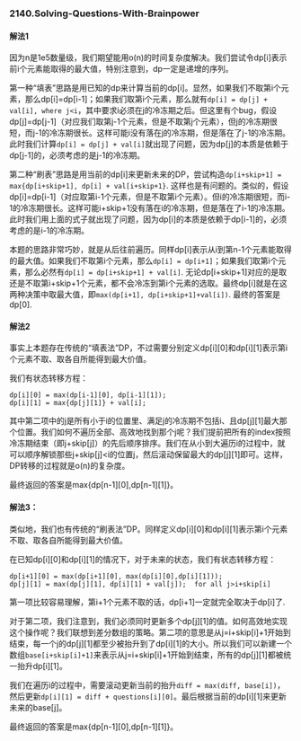 ### 2140.Solving-Questions-With-Brainpower

#### 解法1

因为n是1e5数量级，我们期望能用o(n)的时间复杂度解决。我们尝试令dp[i]表示前i个元素能取得的最大值，特别注意到，dp一定是递增的序列。

第一种“填表”思路是用已知的dp来计算当前的dp[i]。显然，如果我们不取第i个元素，那么dp[i]=dp[i-1]；如果我们取第i个元素，那么就有```dp[i] = dp[j] + val[i], where j<i```，其中要求i必须在j的冷冻期之后。但这里有个bug，假设dp[j]=dp[j-1]（对应我们取第j-1个元素，但是不取第j个元素），但j的冷冻期很短，而j-1的冷冻期很长。这样可能i没有落在j的冷冻期，但是落在了j-1的冷冻期。此时我们计算```dp[i] = dp[j] + val[i]```就出现了问题，因为dp[j]的本质是依赖于dp[j-1]的，必须考虑的是j-1的冷冻期。

第二种“刷表”思路是用当前的dp[i]来更新未来的DP，尝试构造```dp[i+skip+1] = max{dp[i+skip+1], dp[i] + val[i+skip+1}```. 这样也是有问题的。类似的，假设dp[i]=dp[i-1]（对应取第i-1个元素，但是不取第i个元素）。但i的冷冻期很短，而i-1的冷冻期很长。这样可能i+skip+1没有落在i的冷冻期，但是落在了i-1的冷冻期。此时我们用上面的式子就出现了问题，因为dp[i]的本质是依赖于dp[i-1]的，必须考虑的是i-1的冷冻期。

本题的思路非常巧妙，就是从后往前遍历。同样dp[i]表示从i到第n-1个元素能取得的最大值。如果我们不取第i个元素，那么```dp[i] = dp[i+1]```；如果我们取第i个元素，那么必然有```dp[i] = dp[i+skip+1] + val[i]```. 无论dp[i+skip+1]对应的是取还是不取第i+skip+1个元素，都不会冷冻到第i个元素的选取。最终dp[i]就是在这两种决策中取最大值，即```max(dp[i+1], dp[i+skip+1]+val[i])```. 最终的答案是dp[0].


#### 解法2
事实上本题存在传统的“填表法”DP，不过需要分别定义dp[i][0]和dp[i][1]表示第i个元素不取、取各自所能得到最大价值。

我们有状态转移方程：
```
dp[i][0] = max(dp[i-1][0], dp[i-1][1]);
dp[i][1] = max{dp[j][1]} + val[i]; 
```
其中第二项中的j是所有小于i的位置里、满足j的冷冻期不包括i、且dp[j][1]最大那个位置。我们如何不遍历全部、高效地找到那个j呢？我们提前把所有的index按照冷冻期结束（即j+skip[j]）的先后顺序排序。我们在从小到大遍历i的过程中，就可以顺序解锁那些j+skip[j]<i的位置j，然后滚动保留最大的dp[j][1]即可。这样，DP转移的过程就是o(n)的复杂度。

最终返回的答案是max{dp[n-1][0],dp[n-1][1]}。

#### 解法3：
类似地，我们也有传统的“刷表法”DP。同样定义dp[i][0]和dp[i][1]表示第i个元素不取、取各自所能得到最大价值。

在已知dp[i][0]和dp[i][1]的情况下，对于未来的状态，我们有状态转移方程：
```
dp[i+1][0] = max(dp[i+1][0], max(dp[i][0],dp[i][1]));
dp[j][1] = max(dp[j][1], dp[i][1] + val[j]);  for all j>i+skip[i]
```
第一项比较容易理解，第i+1个元素不取的话，dp[i+1]一定就完全取决于dp[i]了.

对于第二项，我们注意到，我们必须同时更新多个dp[j][1]的值。如何高效地实现这个操作呢？我们联想到差分数组的策略。第二项的意思是从j=i+skip[i]+1开始到结束，每一个j的dp[j][1]都至少被抬升到了dp[i][1]的大小。所以我们可以新建一个数组```base[i+skip[i]+1]```来表示从j=i+skip[i]+1开始到结束，所有的dp[j][1]都被统一抬升dp[i][1]。

我们在遍历i的过程中，需要滚动更新当前的抬升```diff = max(diff, base[i])```，然后更新```dp[i][1] = diff + questions[i][0]```。最后根据当前的dp[i][1]来更新未来的base[j]。

最终返回的答案是max{dp[n-1][0],dp[n-1][1]}。
